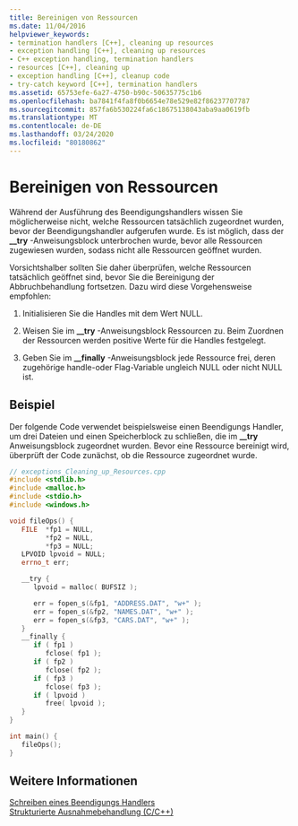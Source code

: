 ```yaml
---
title: Bereinigen von Ressourcen
ms.date: 11/04/2016
helpviewer_keywords:
- termination handlers [C++], cleaning up resources
- exception handling [C++], cleaning up resources
- C++ exception handling, termination handlers
- resources [C++], cleaning up
- exception handling [C++], cleanup code
- try-catch keyword [C++], termination handlers
ms.assetid: 65753efe-6a27-4750-b90c-50635775c1b6
ms.openlocfilehash: ba7841f4fa8f0b6654e78e529e82f86237707787
ms.sourcegitcommit: 857fa6b530224fa6c18675138043aba9aa0619fb
ms.translationtype: MT
ms.contentlocale: de-DE
ms.lasthandoff: 03/24/2020
ms.locfileid: "80180862"
---
```

# <a name="cleaning-up-resources"></a>Bereinigen von Ressourcen

Während der Ausführung des Beendigungshandlers wissen Sie möglicherweise nicht, welche Ressourcen tatsächlich zugeordnet wurden, bevor der Beendigungshandler aufgerufen wurde. Es ist möglich, dass der **__try** -Anweisungsblock unterbrochen wurde, bevor alle Ressourcen zugewiesen wurden, sodass nicht alle Ressourcen geöffnet wurden.

Vorsichtshalber sollten Sie daher überprüfen, welche Ressourcen tatsächlich geöffnet sind, bevor Sie die Bereinigung der Abbruchbehandlung fortsetzen. Dazu wird diese Vorgehensweise empfohlen:

1. Initialisieren Sie die Handles mit dem Wert NULL.

1. Weisen Sie im **__try** -Anweisungsblock Ressourcen zu. Beim Zuordnen der Ressourcen werden positive Werte für die Handles festgelegt.

1. Geben Sie im **__finally** -Anweisungsblock jede Ressource frei, deren zugehörige handle-oder Flag-Variable ungleich NULL oder nicht NULL ist.

## <a name="example"></a>Beispiel

Der folgende Code verwendet beispielsweise einen Beendigungs Handler, um drei Dateien und einen Speicherblock zu schließen, die im **__try** Anweisungsblock zugeordnet wurden. Bevor eine Ressource bereinigt wird, überprüft der Code zunächst, ob die Ressource zugeordnet wurde.

```cpp
// exceptions_Cleaning_up_Resources.cpp
#include <stdlib.h>
#include <malloc.h>
#include <stdio.h>
#include <windows.h>

void fileOps() {
   FILE  *fp1 = NULL,
         *fp2 = NULL,
         *fp3 = NULL;
   LPVOID lpvoid = NULL;
   errno_t err;

   __try {
      lpvoid = malloc( BUFSIZ );

      err = fopen_s(&fp1, "ADDRESS.DAT", "w+" );
      err = fopen_s(&fp2, "NAMES.DAT", "w+" );
      err = fopen_s(&fp3, "CARS.DAT", "w+" );
   }
   __finally {
      if ( fp1 )
         fclose( fp1 );
      if ( fp2 )
         fclose( fp2 );
      if ( fp3 )
         fclose( fp3 );
      if ( lpvoid )
         free( lpvoid );
   }
}

int main() {
   fileOps();
}
```

## <a name="see-also"></a>Weitere Informationen

[Schreiben eines Beendigungs Handlers](../cpp/writing-a-termination-handler.md)<br/>
[Strukturierte Ausnahmebehandlung (C/C++)](../cpp/structured-exception-handling-c-cpp.md)
